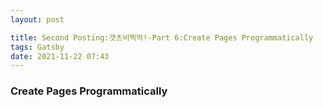```yaml
---
layout: post

title: Second Posting:갯츠비찍먹!-Part 6:Create Pages Programmatically
tags: Gatsby
date: 2021-11-22 07:43
---
```


<h3>Create Pages Programmatically</h3>
